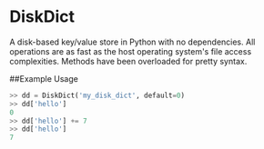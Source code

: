 # DiskDict
A disk-based key/value store in Python with no dependencies. All operations are as fast as the host operating system's file access complexities. Methods have been overloaded for pretty syntax.

##Example Usage
```python
>> dd = DiskDict('my_disk_dict', default=0)
>> dd['hello']
0
>> dd['hello'] += 7
>> dd['hello']
7
```
